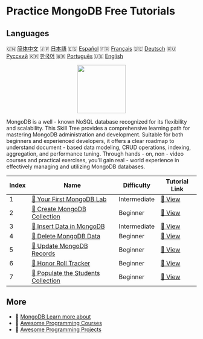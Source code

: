# Practice MongoDB Free Tutorials

## Languages

🇨🇳 [简体中文](README_zh.md) 🇯🇵 [日本語](README_ja.md) 🇪🇸 [Español](README_es.md) 🇫🇷 [Français](README_fr.md) 🇩🇪 [Deutsch](README_de.md) 🇷🇺 [Русский](README_ru.md) 🇰🇷 [한국어](README_ko.md) 🇧🇷 [Português](README_pt.md) 🇺🇸 [English](README.md) 

<div align="center">
<img width="128px" src="https://file.labex.io/path/iL7seSYd8jLs.png">
</div>

MongoDB is a well - known NoSQL database recognized for its flexibility and scalability. This Skill Tree provides a comprehensive learning path for mastering MongoDB administration and development. Suitable for both beginners and experienced developers, it offers a clear roadmap to understand document - based data modeling, CRUD operations, indexing, aggregation, and performance tuning. Through hands - on, non - video courses and practical exercises, you'll gain real - world experience in effectively managing and utilizing MongoDB databases.

|   Index | Name                                                                                                              | Difficulty   | Tutorial Link                                                                         |
|---------|-------------------------------------------------------------------------------------------------------------------|--------------|---------------------------------------------------------------------------------------|
|       1 | [📖 Your First MongoDB Lab](https://labex.io/tutorials/mongodb-your-first-mongodb-lab-420660)                     | Intermediate | [🔗 View](https://labex.io/tutorials/mongodb-your-first-mongodb-lab-420660)           |
|       2 | [📖 Create MongoDB Collection](https://labex.io/tutorials/mongodb-create-mongodb-collection-420695)               | Beginner     | [🔗 View](https://labex.io/tutorials/mongodb-create-mongodb-collection-420695)        |
|       3 | [📖 Insert Data in MongoDB](https://labex.io/tutorials/mongodb-insert-data-in-mongodb-420696)                     | Intermediate | [🔗 View](https://labex.io/tutorials/mongodb-insert-data-in-mongodb-420696)           |
|       4 | [📖 Delete MongoDB Data](https://labex.io/tutorials/mongodb-delete-mongodb-data-420822)                           | Beginner     | [🔗 View](https://labex.io/tutorials/mongodb-delete-mongodb-data-420822)              |
|       5 | [📖 Update MongoDB Records](https://labex.io/tutorials/mongodb-update-mongodb-records-420823)                     | Beginner     | [🔗 View](https://labex.io/tutorials/mongodb-update-mongodb-records-420823)           |
|       6 | [📖 Honor Roll Tracker](https://labex.io/tutorials/mongodb-honor-roll-tracker-425476)                             | Beginner     | [🔗 View](https://labex.io/tutorials/mongodb-honor-roll-tracker-425476)               |
|       7 | [📖 Populate the Students Collection](https://labex.io/tutorials/mongodb-populate-the-students-collection-425481) | Beginner     | [🔗 View](https://labex.io/tutorials/mongodb-populate-the-students-collection-425481) |

## More

- 🔗 [MongoDB Learn more about](https://labex.io/skilltrees/mongodb)
- 🔗 [Awesome Programming Courses](https://github.com/labex-labs/awesome-programming-courses)
- 🔗 [Awesome Programming Projects](https://github.com/labex-labs/awesome-programming-projects)

